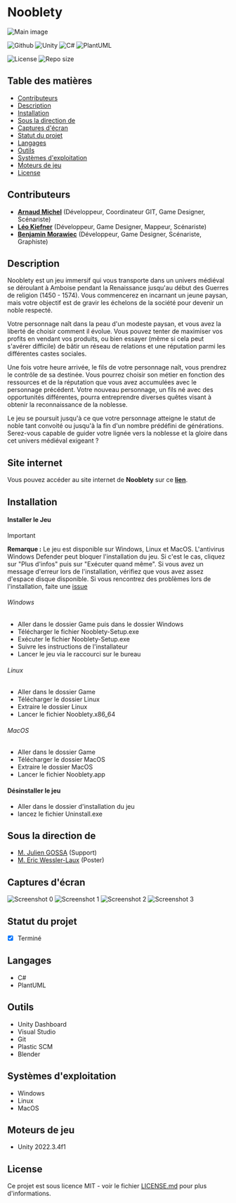 # Nooblety

![Main image](images/Main%20image.png)

![Github](https://img.shields.io/badge/GitHub-100000?style=for-the-badge&logo=github&logoColor=white)
![Unity](https://img.shields.io/badge/Unity-100000?style=for-the-badge&logo=unity&logoColor=white)
![C#](https://img.shields.io/badge/C%23-100000?style=for-the-badge&logo=c-sharp&logoColor=white)
![PlantUML](https://img.shields.io/badge/PlantUML-100000?style=for-the-badge&logo=plantuml&logoColor=white)

![License](https://img.shields.io/badge/License-MIT-100000?style=for-the-badge)
![Repo size](https://img.shields.io/badge/Repo%20size-1.9GB-100000?style=for-the-badge)

## Table des matières
- [Contributeurs](#contributeurs)
- [Description](#description)
- [Installation](#installation)
- [Sous la direction de](#sous-la-direction-de)
- [Captures d'écran](#captures-décran)
- [Statut du projet](#statut-du-projet)
- [Langages](#langages)
- [Outils](#outils)
- [Systèmes d'exploitation](#systèmes-dexploitation)
- [Moteurs de jeu](#moteurs-de-jeu)
- [License](#license)

## Contributeurs
- [__Arnaud Michel__](https://github.com/MrArnaudMichel) (Développeur, Coordinateur GIT, Game Designer, Scénariste)
- [__Léo Kiefner__](https://github.com/LeoKiefner) (Développeur, Game Designer, Mappeur, Scénariste)
- [__Benjamin Morawiec__](https://github.com/bjt2017) (Développeur, Game Designer, Scénariste, Graphiste)

## Description
Nooblety est un jeu immersif qui vous transporte dans un univers médiéval se déroulant à Amboise pendant la Renaissance jusqu'au début des Guerres de religion (1450 - 1574). Vous commencerez en incarnant un jeune paysan, mais votre objectif est de gravir les échelons de la société pour devenir un noble respecté.

Votre personnage naît dans la peau d'un modeste paysan, et vous avez la liberté de choisir comment il évolue. Vous pouvez tenter de maximiser vos profits en vendant vos produits, ou bien essayer (même si cela peut s'avérer difficile) de bâtir un réseau de relations et une réputation parmi les différentes castes sociales.

Une fois votre heure arrivée, le fils de votre personnage naît, vous prendrez le contrôle de sa destinée. Vous pourrez choisir son métier en fonction des ressources et de la réputation que vous avez accumulées avec le personnage précédent. Votre nouveau personnage, un fils né avec des opportunités différentes, pourra entreprendre diverses quêtes visant à obtenir la reconnaissance de la noblesse.

Le jeu se poursuit jusqu'à ce que votre personnage atteigne le statut de noble tant convoité ou jusqu'à la fin d'un nombre prédéfini de générations. Serez-vous capable de guider votre lignée vers la noblesse et la gloire dans cet univers médiéval exigeant ?

## Site internet

Vous pouvez accéder au site internet de **Nooblety** sur ce **[lien](https://nooblety.arnaudmichel.fr/)**. 

## Installation
#### Installer le Jeu

> [!IMPORTANT]
> __Remarque :__ Le jeu est disponible sur Windows, Linux et MacOS.
> L'antivirus Windows Defender peut bloquer l'installation du jeu. Si c'est le cas, cliquez sur "Plus d'infos" puis sur "Exécuter quand même".
> Si vous avez un message d'erreur lors de l'installation, vérifiez que vous avez assez d'espace disque disponible.
> Si vous rencontrez des problèmes lors de l'installation, faite une [issue]([https://git.unistra.fr/t3-michel-morawien-kiefner/mod23-d](https://github.com/MrArnaudMichel/T3/issues))

###### Windows
- Aller dans le dossier Game puis dans le dossier Windows
- Télécharger le fichier Nooblety-Setup.exe
- Exécuter le fichier Nooblety-Setup.exe
- Suivre les instructions de l'installateur
- Lancer le jeu via le raccourci sur le bureau

###### Linux
- Aller dans le dossier Game
- Télécharger le dossier Linux
- Extraire le dossier Linux
- Lancer le fichier Nooblety.x86_64

###### MacOS
- Aller dans le dossier Game
- Télécharger le dossier MacOS
- Extraire le dossier MacOS
- Lancer le fichier Nooblety.app


#### Désinstaller le jeu
- Aller dans le dossier d'installation du jeu
- lancez le fichier Uninstall.exe

## Sous la direction de
- [M. Julien GOSSA](https://twitter.com/JulienGossa) (Support)
- [M. Eric Wessler-Laux](https://twitter.com/jclebreton) (Poster)

## Captures d'écran
![Screenshot 0](images/Screen0.png)
![Screenshot 1](images/screen1.png)
![Screenshot 2](images/screen2.png)
![Screenshot 3](images/screen3.png)

## Statut du projet
- [x] Terminé

## Langages
- C#
- PlantUML

## Outils
- Unity Dashboard
- Visual Studio
- Git
- Plastic SCM
- Blender

## Systèmes d'exploitation
- Windows
- Linux
- MacOS


## Moteurs de jeu
- Unity 2022.3.4f1

## License

Ce projet est sous licence MIT - voir le fichier [LICENSE.md](LICENSE) pour plus d'informations.

